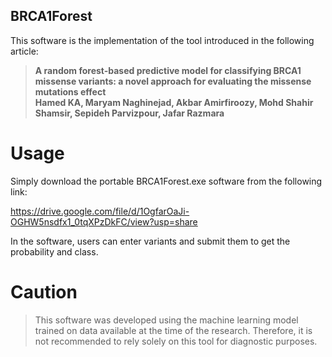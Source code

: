 ## BRCA1Forest
This software is the implementation of the tool introduced in the following article:

> **A random forest-based predictive model for classifying BRCA1 missense variants: a novel approach for evaluating the missense mutations effect** <br/>
**Hamed KA, Maryam Naghinejad, Akbar Amirfiroozy, Mohd Shahir Shamsir, Sepideh Parvizpour, Jafar Razmara**

# Usage
Simply download the portable BRCA1Forest.exe software from the following link:

https://drive.google.com/file/d/1OgfarOaJi-OGHW5nsdfx1_0tqXPzDkFC/view?usp=share

In the software, users can enter variants and submit them to get the probability and class.


# Caution
> This software was developed using the machine learning model trained on data available at the time of the research. Therefore, it is not recommended to rely solely on this tool for diagnostic purposes.
